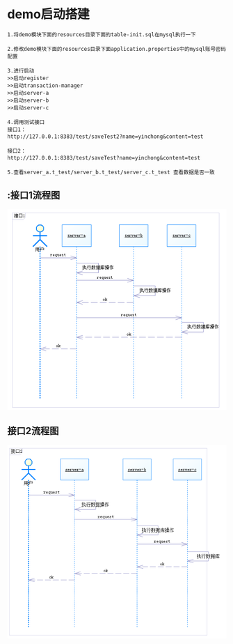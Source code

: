 # demo启动搭建

```
1.将demo模块下面的resources目录下面的table-init.sql在mysql执行一下

2.修改demo模块下面的resources目录下面application.properties中的mysql账号密码配置

3.进行启动
>>启动register
>>启动transaction-manager
>>启动server-a
>>启动server-b
>>启动server-c

4.调用测试接口
接口1：
http://127.0.0.1:8383/test/saveTest2?name=yinchong&content=test

接口2：
http://127.0.0.1:8383/test/saveTest?name=yinchong&content=test

5.查看server_a.t_test/server_b.t_test/server_c.t_test 查看数据是否一致

```

## :接口1流程图
![](https://github.com/yinbucheng/mypic/blob/master/%E6%8E%A5%E5%8F%A31%E6%B5%81%E7%A8%8B.png?raw=true)

## 接口2流程图
![](https://github.com/yinbucheng/mypic/blob/master/%E6%8E%A5%E5%8F%A32.png?raw=true)